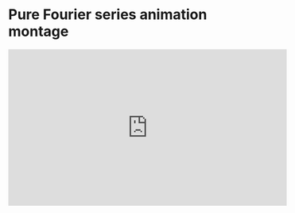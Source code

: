 # Pure Fourier series animation montage

<iframe width="560" height="315" src="https://www.youtube.com/embed/-qgreAUpPwM" frameborder="0" allow="accelerometer; autoplay; clipboard-write; encrypted-media; gyroscope; picture-in-picture" allowfullscreen></iframe>
